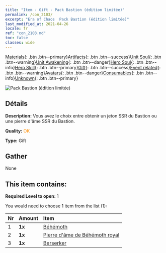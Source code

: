 ```yaml
---
title: "Item - Gift - Pack Bastion (édition limitée)"
permalink: /con_2103/
excerpt: "Era of Chaos  Pack Bastion (édition limitée)"
last_modified_at: 2021-04-26
locale: fr
ref: "con_2103.md"
toc: false
classes: wide
---
```

 [Materials](/ItemsFR/){: .btn .btn--primary}[Artifacts](/ItemsFR/Artifacts/){: .btn .btn--success}[Unit Soul](/ItemsFR/UnitSoul/){: .btn .btn--warning}[Unit Awakening](/ItemsFR/UnitAwakening/){: .btn .btn--danger}[Hero Soul](/ItemsFR/HeroSoul/){: .btn .btn--info}[Hero Skill](/ItemsFR/HeroSkill/){: .btn .btn--primary}[Gift](/ItemsFR/Gift/){: .btn .btn--success}[Event related](/ItemsFR/Events/){: .btn .btn--warning}[Avatars](/ItemsFR/Avatars/){: .btn .btn--danger}[Consumables](/ItemsFR/Consumables/){: .btn .btn--info}[Unknown](/ItemsFR/Unknown/){: .btn .btn--primary}

 ![Pack Bastion (édition limitée)](/images/t/i_994004.png)

## Détails
 **Description:** Vous avez le choix entre obtenir un jeton SSR du Bastion ou une pierre d'âme SSR du Bastion.

 **Quality:** <span style="color: #FF8C00">OK</span>

 **Type:** Gift

## Gather

  None

## This item contains:

 **Required Level to open:** 1

 You would need to choose 1 item from the list (1):

  | Nr | Amount |     Item    |
  |:---|:-------|:------------|
  | 1 |  **1x** | [Béhémoth](/ItemsFR/unt_223/) |  | 
  | 2 |  **1x** | [Pierre d'âme de Béhémoth royal](/ItemsFR/unt_311/) |  | 
  | 3 |  **1x** | [Berserker](/ItemsFR/unt_224/) |  | 
